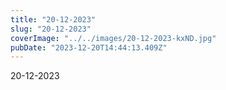 ```yaml
---
title: "20-12-2023"
slug: "20-12-2023"
coverImage: "../../images/20-12-2023-kxND.jpg"
pubDate: "2023-12-20T14:44:13.409Z"
---
```


20-12-2023
